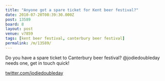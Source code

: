 ```yaml
---
title: "Anyone got a spare ticket for Kent beer festival?"
date: 2010-07-20T08:39:30.000Z
post: 13589
board: 8
layout: post
venue: v7859
tags: [kent beer festival, canterbury beer festival]
permalink: /m/13589/
---
```

Do you have a spare ticket to Canterbury beer festival? @jodiedoubleday needs one, get in touch quick! 

<a href="http://twitter.com/jodiedoubleday">twitter.com/jodiedoubleday</a>
